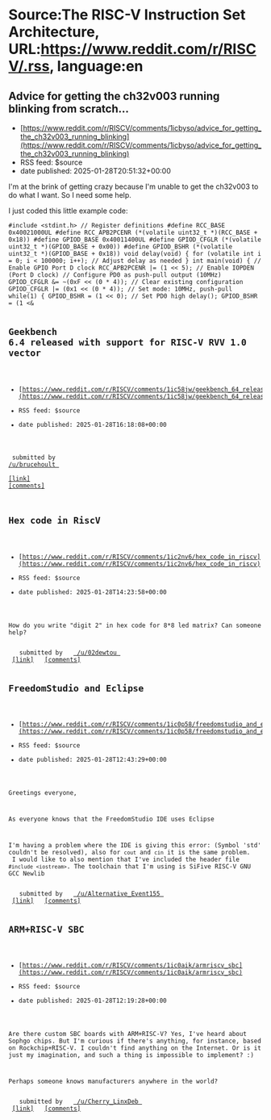 # Source:The RISC-V Instruction Set Architecture, URL:https://www.reddit.com/r/RISCV/.rss, language:en

## Advice for getting the ch32v003 running blinking from scratch...
 - [https://www.reddit.com/r/RISCV/comments/1icbyso/advice_for_getting_the_ch32v003_running_blinking](https://www.reddit.com/r/RISCV/comments/1icbyso/advice_for_getting_the_ch32v003_running_blinking)
 - RSS feed: $source
 - date published: 2025-01-28T20:51:32+00:00

<!-- SC_OFF --><div class="md"><p>I&#39;m at the brink of getting crazy because I&#39;m unable to get the ch32v003 to do what I want. So I need some help.</p> <p>I just coded this little example code:</p> <pre><code>#include &lt;stdint.h&gt; // Register definitions #define RCC_BASE 0x40021000UL #define RCC_APB2PCENR (*(volatile uint32_t *)(RCC_BASE + 0x18)) #define GPIOD_BASE 0x40011400UL #define GPIOD_CFGLR (*(volatile uint32_t *)(GPIOD_BASE + 0x00)) #define GPIOD_BSHR (*(volatile uint32_t *)(GPIOD_BASE + 0x18)) void delay(void) { for (volatile int i = 0; i &lt; 100000; i++); // Adjust delay as needed } int main(void) { // Enable GPIO Port D clock RCC_APB2PCENR |= (1 &lt;&lt; 5); // Enable IOPDEN (Port D clock) // Configure PD0 as push-pull output (10MHz) GPIOD_CFGLR &amp;= ~(0xF &lt;&lt; (0 * 4)); // Clear existing configuration GPIOD_CFGLR |= (0x1 &lt;&lt; (0 * 4)); // Set mode: 10MHz, push-pull while(1) { GPIOD_BSHR = (1 &lt;&lt; 0); // Set PD0 high delay(); GPIOD_BSHR = (1 &lt;&

## Geekbench 6.4 released with support for RISC-V RVV 1.0 vector
 - [https://www.reddit.com/r/RISCV/comments/1ic58jw/geekbench_64_released_with_support_for_riscv_rvv](https://www.reddit.com/r/RISCV/comments/1ic58jw/geekbench_64_released_with_support_for_riscv_rvv)
 - RSS feed: $source
 - date published: 2025-01-28T16:18:08+00:00

&#32; submitted by &#32; <a href="https://www.reddit.com/user/brucehoult"> /u/brucehoult </a> <br/> <span><a href="https://www.geekbench.com/download/">[link]</a></span> &#32; <span><a href="https://www.reddit.com/r/RISCV/comments/1ic58jw/geekbench_64_released_with_support_for_riscv_rvv/">[comments]</a></span>

## Hex code in RiscV
 - [https://www.reddit.com/r/RISCV/comments/1ic2nv6/hex_code_in_riscv](https://www.reddit.com/r/RISCV/comments/1ic2nv6/hex_code_in_riscv)
 - RSS feed: $source
 - date published: 2025-01-28T14:23:58+00:00

<!-- SC_OFF --><div class="md"><p>How do you write &quot;digit 2&quot; in hex code for 8*8 led matrix? Can someone help? </p> </div><!-- SC_ON --> &#32; submitted by &#32; <a href="https://www.reddit.com/user/02dewtou"> /u/02dewtou </a> <br/> <span><a href="https://www.reddit.com/r/RISCV/comments/1ic2nv6/hex_code_in_riscv/">[link]</a></span> &#32; <span><a href="https://www.reddit.com/r/RISCV/comments/1ic2nv6/hex_code_in_riscv/">[comments]</a></span>

## FreedomStudio and Eclipse
 - [https://www.reddit.com/r/RISCV/comments/1ic0p58/freedomstudio_and_eclipse](https://www.reddit.com/r/RISCV/comments/1ic0p58/freedomstudio_and_eclipse)
 - RSS feed: $source
 - date published: 2025-01-28T12:43:29+00:00

<!-- SC_OFF --><div class="md"><p>Greetings everyone, </p> <p>As everyone knows that the FreedomStudio IDE uses Eclipse</p> <p>I&#39;m having a problem where the IDE is giving this error: (Symbol &#39;std&#39; couldn&#39;t be resolved), also for <code>cout</code> and <code>cin</code> it is the same problem.<br/> I would like to also mention that I&#39;ve included the header file <code>#include &lt;iostream&gt;</code>. The toolchain that I&#39;m using is SiFive RISC-V GNU GCC Newlib</p> </div><!-- SC_ON --> &#32; submitted by &#32; <a href="https://www.reddit.com/user/Alternative_Event155"> /u/Alternative_Event155 </a> <br/> <span><a href="https://www.reddit.com/r/RISCV/comments/1ic0p58/freedomstudio_and_eclipse/">[link]</a></span> &#32; <span><a href="https://www.reddit.com/r/RISCV/comments/1ic0p58/freedomstudio_and_eclipse/">[comments]</a></span>

## ARM+RISC-V SBC
 - [https://www.reddit.com/r/RISCV/comments/1ic0aik/armriscv_sbc](https://www.reddit.com/r/RISCV/comments/1ic0aik/armriscv_sbc)
 - RSS feed: $source
 - date published: 2025-01-28T12:19:28+00:00

<!-- SC_OFF --><div class="md"><p>Are there custom SBC boards with ARM+RISC-V? Yes, I&#39;ve heard about Sophgo chips. But I&#39;m curious if there&#39;s anything, for instance, based on Rockchip+RISC-V. I couldn&#39;t find anything on the Internet. Or is it just my imagination, and such a thing is impossible to implement? :)</p> <p>Perhaps someone knows manufacturers anywhere in the world?</p> </div><!-- SC_ON --> &#32; submitted by &#32; <a href="https://www.reddit.com/user/Cherry_LinxDeb"> /u/Cherry_LinxDeb </a> <br/> <span><a href="https://www.reddit.com/r/RISCV/comments/1ic0aik/armriscv_sbc/">[link]</a></span> &#32; <span><a href="https://www.reddit.com/r/RISCV/comments/1ic0aik/armriscv_sbc/">[comments]</a></span>

